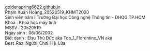 <a href="https://goldenspring6622.github.io">goldenspring6622.github.io</a> <br>
Phạm Xuân Hoàng_20520519_KHMT2020 <br>
Sinh viên năm I Trường Đại học Công nghệ Thông tin - DHQG TP.HCM <br>
Khoa : Khoa học máy tính  <br>
MSSV : 20520519  <br>
Ngày sinh : 06/06/2002  <br>
Biệt danh : Elsu Thủ Đức aka Top_1_Florentino_VN aka Best_Raz_Người_Chơi_Hệ_Lửa

